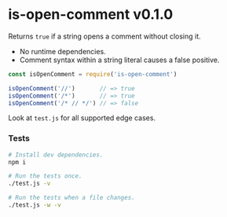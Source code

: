 
# is-open-comment v0.1.0

Returns `true` if a string opens a comment without closing it.

- No runtime dependencies.
- Comment syntax within a string literal causes a false positive.

```js
const isOpenComment = require('is-open-comment')

isOpenComment('//')       // => true
isOpenComment('/*')       // => true
isOpenComment('/* // */') // => false
```

Look at `test.js` for all supported edge cases.

### Tests

```sh
# Install dev dependencies.
npm i

# Run the tests once.
./test.js -v

# Run the tests when a file changes.
./test.js -w -v
```
